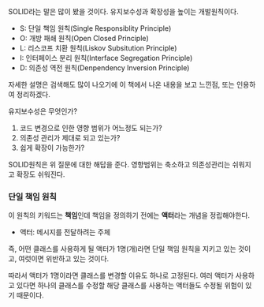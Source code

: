 SOLID라는 말은 많이 봤을 것이다. 유지보수성과 확장성을 높이는 개발원칙이다.
- S: 단일 책임 원칙(Single Responsiblity Principle)
- O: 개방 패쇄 원칙(Open Closed Principle)
- L: 리스코프 치환 원칙(Liskov Subsitution Principle)
- I: 인터페이스 분리 원칙(Interface Segregation Principle)
- D: 의존성 역전 원칙(Denpendency Inversion Principle)

자세한 설명은 검색해도 많이 나오기에 이 책에서 나온 내용을 보고 느낀점, 또는 인용하여 정리하겠다.

유지보수성은 무엇인가? 

1. 코드 변경으로 인한 영향 범위가 어느정도 되는가?
2. 의존성 관리가 제대로 되고 있는가?
3. 쉽게 확장이 가능한가?

SOLID원칙은 위 질문에 대한 해답을 준다. 영향범위는 축소하고 의존성관리는 쉬워지고 확장도 쉬워진다.

### 단일 책임 원칙

이 원칙의 키워드는 **책임**인데 책임을 정의하기 전에는 **액터**라는 개념을 정립해야한다.

- 액터: 메시지를 전달하려는 주체

즉, 어떤 클래스를 사용하게 될 액터가 1명(개)라면 단일 책임 원칙을 지키고 있는 것이고, 여럿이면 위반하고 있는 것이다.

따라서 액터가 1명이라면 클래스를 변경할 이유도 하나로 고정된다. 여러 액터가 사용하고 있다면 하나의 클래스를 수정할 해당 클래스를 사용하는 액터들도 수정될 위험이 있기 때문이다.




